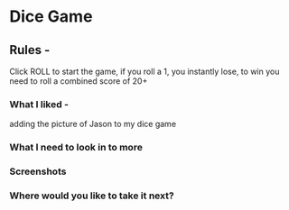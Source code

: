 # Dice Game

## Rules -
Click ROLL to start the game, if you roll a 1, you instantly lose, to win you need to roll a combined score of 20+

### What I liked - 

adding the picture of Jason to my dice game

### What I need to look in to more 

### Screenshots 

### Where would you like to take it next? 

